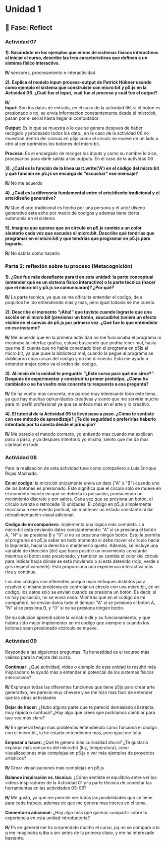 # Unidad 1

## 🤔 Fase: Reflect

### Actividad 07

**1). Basándote en los ejemplos que vimos de sistemas físicos interactivos al iniciar el curso, describe las tres características que definen a un sistema físico interactivo.**

**R/** sensores, procesamiento e interactividad.

**2). Explica el modelo input-process-output de Patrick Hübner usando como ejemplo el sistema que construiste con micro:bit y p5.js en la Actividad 06. ¿Cuál fue el input, cuál fue el proceso y cuál fue el output?**

**R/**  
**Input:** Son los datos de entrada, en el caso de la actividad 06, si el boton es presionado o no, se envia informacion constantemente desde el micro:bit, pasan por el serial hasta llegar al computador.

**Output:** Es lo que se muestra o lo que se genera despues de haber recogido y procesado todos los dato., en le caso de la actividad 06 no muestran dentro del canvas en p5js como el circulo se mueve de un lado a otro al ser oprimidos los botones del micro:bit.

**Process:** Es el encargado de recoger los inputs y como su nombre lo dice, procesarlos para darle salida a los outputs. En el caso de la actividad 06

**3). ¿Cuál es la función de la línea uart.write('A') en el código del micro:bit y qué función en p5.js se encarga de “escuchar” ese mensaje?**

**R/** No me acuerdo

**4). ¿Cuál es la diferencia fundamental entre el arte/diseño tradicional y el arte/diseño generativo?**

**R/**  Que el arte tradicional es hecho por una persona y el arte/ diseno generativo esta echo por medio de codigos y ademas tiene cierta autonomia en el sistema

**5). Imagina que quieres que un círculo en p5.js cambie a un color aleatorio cada vez que sacudes el micro:bit. Describe qué tendrías que programar en el micro:bit y qué tendrías que programar en p5.js para lograrlo.**

**R/** No sabria como hacerlo

### Parte 2: reflexión sobre tu proceso (Metacognición)

**1). ¿Qué fue más desafiante para ti en esta unidad: la parte conceptual (entender qué es un sistema físico interactivo) o la parte técnica (hacer que el micro:bit y p5.js se comunicaran)? ¿Por qué?**

**R/** La parte tecnica, ya que se me dificulta entender el codigo, de a poquitos he ido entendiendo mas y mas, pero igual todavia se me cuesta.

**2). Describe el momento “¡Aha!” que tuviste cuando lograste que una acción en el micro:bit (presionar un botón, saucudirlo) tuviera un efecto visible en el canvas de p5.js por primera vez. ¿Qué fue lo que entendiste en ese instante?**

**R/** Me acuerdo que en la primera actividad no me funcionaba el programa ni mostraba la interfaz grafica, estuve buscando que podria tener mal, hasta que me di cuenta que no habia conectado bien el programa en p5js al micro:bit, ya que puse la biblioteca mal, cuando la pegue al programa se dublicaron unas cosas del codigo y no me di cuenta. Esto me ayudo a entender mejor como va el orden del codigo.

**3). Al inicio de la unidad te pregunté: “¿Este curso para qué me sirve?”. Después de experimentar y construir tu primer prototipo, ¿Cómo ha cambiado o se ha vuelto más concreta tu respuesta a esa pregunta?**

**R/** Se ha vuelto mas concreta, me parece muy interesante todo este tema, ya que hay muchas oprtunidades creativas y siento que me serviria mucho para mi perfil profesional ya que se enfoca mas en el arte y lo creativo.

**4). El tutorial de la Actividad 05 te llevó paso a paso. ¿Cómo te sentiste con ese método de aprendizaje? ¿Te dio seguridad o preferirías haberlo intentado por tu cuenta desde el principio?**

**R/** Me parecio el metodo correcto, yo entiendo mas cuando me explican paso a paso, y ya despues intentarlo yo misma, siento que me da mas claridad en todo.

### Actividad 08

Para la realizacion de esta actividad tuve como compañero a Luis Enrique Rojas Machado.

**En mi codigo:** la micro:bit únicamente envía un dato ("A" o "B") cuando uno de los botones es presionado. Esto significa que el círculo solo se mueve en el momento exacto en que se detecta la pulsación, produciendo un movimiento discreto y por saltos. Cada vez que se presiona un botón, el círculo avanza o retrocede 10 unidades. El código en p5.js simplemente reacciona a ese evento puntual, sin mantener un estado constante ni dar retroalimentación visual adicional.

**Codigo de mi compañero:** implementa una lógica más completa. La micro:bit está enviando datos constantemente: "A" si se presiona el botón A, "N" si se presiona B y "0" si no se presiona ningún botón. Esto le permite al programa en p5.js saber en todo momento si debe mover el círculo hacia la izquierda, hacia la derecha o mantenerlo quieto. Además, se incluye una variable de dirección (dir) que hace posible un movimiento constante mientras el botón esté presionado, y también se cambia el color del círculo para indicar hacia dónde se está moviendo o si está detenido (rojo, verde o gris respectivamente). Esto proporciona una experiencia interactiva más rica y continua.

Los dos códigos son diferentes porque usan enfoques distintos para resolver el mismo problema de controlar un círculo con una micro:bit, en mi codigo, los datos solo se envían cuando se presiona un botón. Es decir, si no hay pulsación, no se envía nada. Mientras que en el codigo de mi compañero, se envían datos todo el tiempo: "A" si se presiona el botón A, "N" si se presiona B, y "0" si no se presiona ningún botón.

De su solucion aprendi sobre la variable dir y su funcionamiento, y que hubira sido mejor implementar en mi codigo que siempre y cuando los botones sean presionado elcirculo se mueve.

### Actividad 09

Responde a las siguientes preguntas. Tu honestidad es el recurso más valioso para la mejora del curso.

**Continuar:** ¿Qué actividad, video o ejemplo de esta unidad te resultó más inspirador o te ayudó más a entender el potencial de los sistemas físicos interactivos?

**R/** Exploraar todas las diferentes funciones que tiene p5js para crear arte generativo, me parecio muy chevere y se me hizo mas facil de entender que las otras actividades

**Dejar de hacer:** ¿Hubo alguna parte que te pareció demasiado abstracta, muy rápida o confusa? ¿Hay algo que crees que podríamos cambiar para que sea más claro?

**R/** En general tengo mas problemas entendiendo como funciona el codigo con el micro:bit, lo he estado entendiendo mas, pero igual me falta.

**Empezar a hacer:** ¿Qué te genera más curiosidad ahora? ¿Te gustaría explorar más sensores del micro:bit (luz, temperatura), crear visualizaciones más complejas en p5.js o ver más ejemplos de proyectos artísticos?

**R/** Crear visualizaciones más complejas en p5.js

**Balance inspiración vs. técnica:** ¿Cómo sentiste el equilibrio entre ver los videos inspiradores de la Actividad 01 y la parte técnica de conectar las herramientas en las actividades 03-06?

**R/** Me gusta, ya que me permite ver todas las posibilidades que se tiene para cada trabajo, ademas de que me genera mas interes en el tema.

**Comentario adicional:** ¿Hay algo más que quieras compartir sobre tu experiencia en esta unidad introductoria?

**R/** Ps en general me ha sorprendido mucho el curso, pq no se compara a lo q me imaginaba q iba a ser antes de la primera clase, y me ha interesado bastante.
